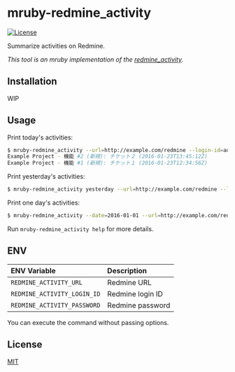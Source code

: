 # mruby-redmine_activity

[![License](https://img.shields.io/badge/license-MIT-blue.svg)](LICENSE)

Summarize activities on Redmine.

*This tool is an mruby implementation of the [redmine_activity](https://github.com/emsk/redmine_activity).*

## Installation

WIP

## Usage

Print today's activities:

```sh
$ mruby-redmine_activity --url=http://example.com/redmine --login-id=admin --password=pass
Example Project - 機能 #2 (新規): チケット２ (2016-01-23T13:45:12Z)
Example Project - 機能 #1 (新規): チケット１ (2016-01-23T12:34:56Z)
```

Print yesterday's activities:

```sh
$ mruby-redmine_activity yesterday --url=http://example.com/redmine --login-id=admin --password=pass
```

Print one day's activities:

```sh
$ mruby-redmine_activity --date=2016-01-01 --url=http://example.com/redmine --login-id=admin --password=pass
```

Run `mruby-redmine_activity help` for more details.

## ENV

| ENV Variable | Description |
| :----------- | :---------- |
| `REDMINE_ACTIVITY_URL` | Redmine URL |
| `REDMINE_ACTIVITY_LOGIN_ID` | Redmine login ID |
| `REDMINE_ACTIVITY_PASSWORD` | Redmine password |

You can execute the command without passing options.

## License

[MIT](LICENSE)
